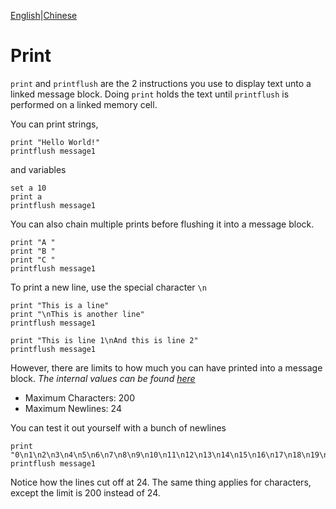 [English](print.md)|[Chinese](print_CN.md)
# Print

`print` and `printflush` are the 2 instructions you use to display text unto a linked message block.
Doing `print` holds the text until `printflush` is performed on a linked memory cell.

You can print strings,
```
print "Hello World!"
printflush message1
```
and variables
```
set a 10
print a
printflush message1
```

You can also chain multiple prints before flushing it into a message block.
```
print "A "
print "B "
print "C "
printflush message1
```

To print a new line, use the special character `\n`
```
print "This is a line"
print "\nThis is another line"
printflush message1
```
```
print "This is line 1\nAnd this is line 2"
printflush message1
```

However, there are limits to how much you can have printed into a message block. *The internal values can be found [here](https://github.com/Anuken/Mindustry/blob/master/core/src/mindustry/world/blocks/logic/MessageBlock.java#L23)*

- Maximum Characters: 200
- Maximum Newlines: 24

You can test it out yourself with a bunch of newlines
```
print "0\n1\n2\n3\n4\n5\n6\n7\n8\n9\n10\n11\n12\n13\n14\n15\n16\n17\n18\n19\n20\n21\n23\n24\n25\n26\n27\n28"
printflush message1
```
Notice how the lines cut off at 24. The same thing applies for characters, except the limit is 200 instead of 24.
